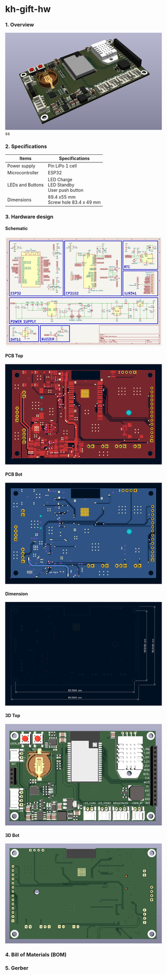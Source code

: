 # kh-gift-hw

### 1. Overview

![board_demo](assets/demo/board_demo.PNG)ss

### 2. Specifications

| Items            | Specifications                                    |
| ---------------- | ------------------------------------------------- |
| Power supply     | Pin LiPo 1 cell                                   |
| Microcontroller  | ESP32                                             |
| LEDs and Buttons | LED Charge<br />LED Standby<br />User push button |
| Dimensions       | 89.4 x55 mm<br />Screw hole 83.4 x 49 mm          |

### 3. Hardware design

#### Schematic

[![schematic](assets/demo/schematic.png)](assets/demo/kh-gift-hw.pdf)

#### PCB Top

![pcb_top](assets/demo/pcb_top.PNG)

#### PCB Bot

![pcb_bot](assets/demo/pcb_bot.PNG)

#### Dimension

![dimension](assets/demo/dimension.PNG)

#### 3D Top

![3d_top](assets/demo/3d_top.PNG)

#### 3D Bot

![3d_bot](assets/demo/3d_bot.PNG)

### 4. Bill of Materials (BOM)

### 5. Gerber
